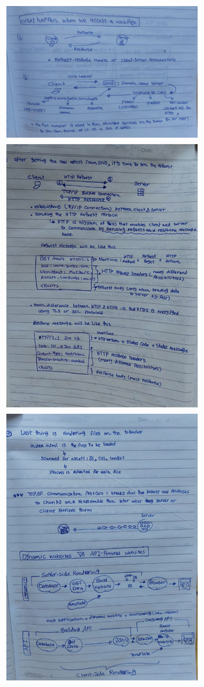 ![](./assets/1_web_page_access.jpg)

![](./assets/2_request_response.jpg)


![](./assets/3_web_access.jpg)
